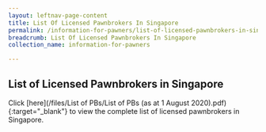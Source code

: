 ```yaml
---
layout: leftnav-page-content
title: List Of Licensed Pawnbrokers In Singapore
permalink: /information-for-pawners/list-of-licensed-pawnbrokers-in-singapore/
breadcrumb: List Of Licensed Pawnbrokers In Singapore
collection_name: information-for-pawners

---
```


List of Licensed Pawnbrokers in Singapore
---
Click [here](/files/List of PBs/List of PBs (as at 1 August 2020).pdf){:target="_blank"} to view the complete list of licensed pawnbrokers in Singapore.
